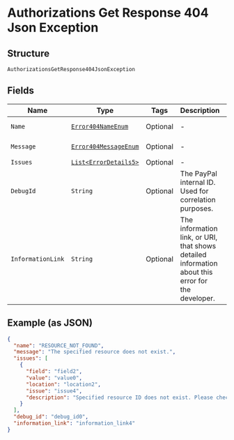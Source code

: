 
# Authorizations Get Response 404 Json Exception

## Structure

`AuthorizationsGetResponse404JsonException`

## Fields

| Name | Type | Tags | Description | Getter | Setter |
|  --- | --- | --- | --- | --- | --- |
| `Name` | [`Error404NameEnum`](../../doc/models/error-404-name-enum.md) | Optional | - | Error404NameEnum getName() | setName(Error404NameEnum name) |
| `Message` | [`Error404MessageEnum`](../../doc/models/error-404-message-enum.md) | Optional | - | Error404MessageEnum getMessageField() | setMessageField(Error404MessageEnum messageField) |
| `Issues` | [`List<ErrorDetails5>`](../../doc/models/error-details-5.md) | Optional | - | List<ErrorDetails5> getIssues() | setIssues(List<ErrorDetails5> issues) |
| `DebugId` | `String` | Optional | The PayPal internal ID. Used for correlation purposes. | String getDebugId() | setDebugId(String debugId) |
| `InformationLink` | `String` | Optional | The information link, or URI, that shows detailed information about this error for the developer. | String getInformationLink() | setInformationLink(String informationLink) |

## Example (as JSON)

```json
{
  "name": "RESOURCE_NOT_FOUND",
  "message": "The specified resource does not exist.",
  "issues": [
    {
      "field": "field2",
      "value": "value0",
      "location": "location2",
      "issue": "issue4",
      "description": "Specified resource ID does not exist. Please check the resource ID and try again."
    }
  ],
  "debug_id": "debug_id0",
  "information_link": "information_link4"
}
```

